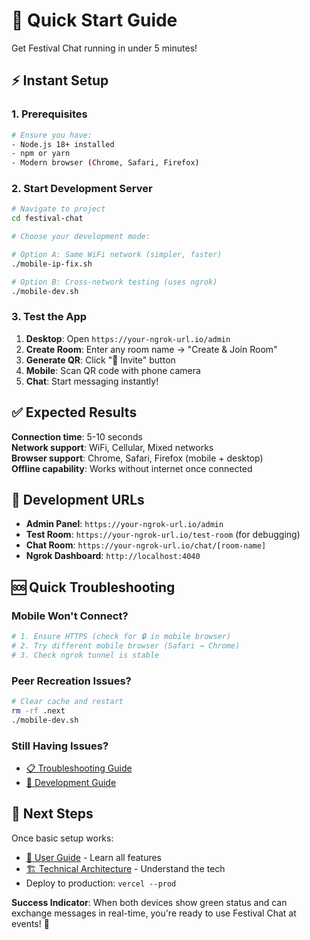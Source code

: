 # 🚀 Quick Start Guide

Get Festival Chat running in under 5 minutes!

## ⚡ Instant Setup

### 1. Prerequisites
```bash
# Ensure you have:
- Node.js 18+ installed
- npm or yarn
- Modern browser (Chrome, Safari, Firefox)
```

### 2. Start Development Server
```bash
# Navigate to project
cd festival-chat

# Choose your development mode:

# Option A: Same WiFi network (simpler, faster)
./mobile-ip-fix.sh

# Option B: Cross-network testing (uses ngrok)
./mobile-dev.sh
```

### 3. Test the App
1. **Desktop**: Open `https://your-ngrok-url.io/admin`
2. **Create Room**: Enter any room name → "Create & Join Room"
3. **Generate QR**: Click "📱 Invite" button
4. **Mobile**: Scan QR code with phone camera
5. **Chat**: Start messaging instantly!

## ✅ Expected Results

**Connection time**: 5-10 seconds  
**Network support**: WiFi, Cellular, Mixed networks  
**Browser support**: Chrome, Safari, Firefox (mobile + desktop)  
**Offline capability**: Works without internet once connected

## 🔧 Development URLs

- **Admin Panel**: `https://your-ngrok-url.io/admin`
- **Test Room**: `https://your-ngrok-url.io/test-room` (for debugging)
- **Chat Room**: `https://your-ngrok-url.io/chat/[room-name]`
- **Ngrok Dashboard**: `http://localhost:4040`

## 🆘 Quick Troubleshooting

### Mobile Won't Connect?
```bash
# 1. Ensure HTTPS (check for 🔒 in mobile browser)
# 2. Try different mobile browser (Safari → Chrome)
# 3. Check ngrok tunnel is stable
```

### Peer Recreation Issues?
```bash
# Clear cache and restart
rm -rf .next
./mobile-dev.sh
```

### Still Having Issues?
- [📋 Troubleshooting Guide](./TROUBLESHOOTING.md)
- [🔧 Development Guide](./DEVELOPMENT-GUIDE.md)

## 🎯 Next Steps

Once basic setup works:
- [👥 User Guide](./USER-GUIDE.md) - Learn all features
- [🏗️ Technical Architecture](./TECHNICAL-ARCHITECTURE.md) - Understand the tech
- Deploy to production: `vercel --prod`

**Success Indicator**: When both devices show green status and can exchange messages in real-time, you're ready to use Festival Chat at events! 🎪
